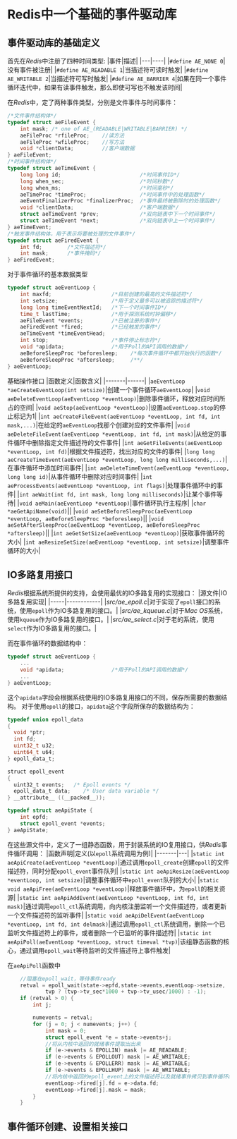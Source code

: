 # Redis中一个基础的事件驱动库

## 事件驱动库的基础定义
首先在*Redis*中注册了四种时间类型:
|事件|描述|
|---|----|
|`#define AE_NONE 0`|没有事件被注册|
|`#define AE_READABLE 1`|当描述符可读时触发|
|`#define AE_WRITABLE 2`|当描述符可写时触发|
|`#define AE_BARRIER 4`|如果在同一个事件循环迭代中，如果有读事件触发，那么即使可写也不触发该时间|

在*Redis*中，定了两种事件类型，分别是文件事件与时间事件：
```c
/*文件事件结构体*/
typedef struct aeFileEvent {
    int mask; /* one of AE_(READABLE|WRITABLE|BARRIER) */
    aeFileProc *rfileProc;    //读方法
    aeFileProc *wfileProc;    //写方法
    void *clientData;         //客户端数据
} aeFileEvent;
/*时间事件结构体*/
typedef struct aeTimeEvent {
    long long id;                         /*时间事件ID*/
    long when_sec;                        /*时间秒数*/
    long when_ms;                         /*时间毫秒*/
    aeTimeProc *timeProc;                 /*时间事件中的处理函数*/
    aeEventFinalizerProc *finalizerProc;  /*事件最终被删除时的处理函数*/
    void *clientData;                     /*客户端数据*/
    struct aeTimeEvent *prev;             /*双向链表中下一个时间事件*/
    struct aeTimeEvent *next;             /*双向链表中上一个时间事件*/
} aeTimeEvent;
/*触发事件结构体，用于表示将要被处理的文件事件*/
typedef struct aeFiredEvent {
    int fd;        /*文件描述符*/
    int mask;      /*事件掩码*/
} aeFiredEvent;
```

对于事件循环的基本数据类型
```c
typedef struct aeEventLoop {
    int maxfd;                   /*目前创建的最高的文件描述符*/
    int setsize;                 /*用于定义最多可以被追踪的描述符*/
    long long timeEventNextId;   /*下一个时间事件ID*/
    time_t lastTime;             /*用于探测系统时钟偏移*/
    aeFileEvent *events;         /*已被注册的事件*/
    aeFiredEvent *fired;         /*已经触发的事件*/
    aeTimeEvent *timeEventHead;
    int stop;                    /*事件停止标志符*/
    void *apidata;               /*用于Poll的API调用的数据*/
    aeBeforeSleepProc *beforesleep;    /*每次事件循环中都开始执行的函数*/
    aeBeforeSleepProc *aftersleep;     /**/
} aeEventLoop;
```

基础操作接口
|函数定义|函数含义|
|-------|------|
|`aeEventLoop *aeCreateEventLoop(int setsize)`|创建一个事件循环`aeEventLoop`|
|`void aeDeleteEventLoop(aeEventLoop *eventLoop)`|删除事件循环，释放对应时间所占的空间|
|`void aeStop(aeEventLoop *eventLoop)`|设置`aeEventLoop.stop`的停止标记为1|
|`int aeCreateFileEvent(aeEventLoop *eventLoop, int fd, int mask,...)`|在给定的`aeEventLoop`找那个创建对应的文件事件|
|`void aeDeleteFileEvent(aeEventLoop *eventLoop, int fd, int mask)`|从给定的事件循环中删除指定文件描述符的文件事件|
|`int aeGetFileEvents(aeEventLoop *eventLoop, int fd)`|根据文件描述符，找出对应的文件的事件|
|`long long aeCreateTimeEvent(aeEventLoop *eventLoop, long long milliseconds,...)`|在事件循环中添加时间事件|
|`int aeDeleteTimeEvent(aeEventLoop *eventLoop, long long id)`|从事件循环中删除对应时间事件|
|`int aeProcessEvents(aeEventLoop *eventLoop, int flags)`|处理事件循环中的事件|
|`int aeWait(int fd, int mask, long long milliseconds)`|让某个事件等待|
|`void aeMain(aeEventLoop *eventLoop)`|事件循环执行主程序|
|`char *aeGetApiName(void)`||
|`void aeSetBeforeSleepProc(aeEventLoop *eventLoop, aeBeforeSleepProc *beforesleep)`||
|`void aeSetAfterSleepProc(aeEventLoop *eventLoop, aeBeforeSleepProc *aftersleep)`||
|`int aeGetSetSize(aeEventLoop *eventLoop)`|获取事件循环的大小|
|`int aeResizeSetSize(aeEventLoop *eventLoop, int setsize)`|调整事件循环的大小|

## IO多路复用接口
*Redis*根据系统所提供的支持，会使用最优的IO多路复用的实现接口：
|源文件|IO多路复用实现|
|-----|------------|
|*src/ae_epoll.c*|对于实现了`epoll`接口的系统，使用`epoll`作为IO多路复用的接口。|
|*src/ae_kqueue.c*|对于*Mac OS*系统，使用`kqueue`作为IO多路复用的接口。|
|*src/ae_select.c*|对于老的系统，使用`select`作为IO多路复用的接口。|

而在事件循环的数据结构中：
```c
typedef struct aeEventLoop {
    ...
    void *apidata;               /*用于Poll的API调用的数据*/
    ...
} aeEventLoop;
```
这个`apidata`字段会根据系统使用的IO多路复用接口的不同，保存所需要的数据结构。
对于使用`epoll`的接口，`apidata`这个字段所保存的数据结构为：
```c
typedef union epoll_data
{
  void *ptr;
  int fd;
  uint32_t u32;
  uint64_t u64;
} epoll_data_t;

struct epoll_event
{
  uint32_t events;   /* Epoll events */
  epoll_data_t data;    /* User data variable */
} __attribute__ ((__packed__));

typedef struct aeApiState {
    int epfd;
    struct epoll_event *events;
} aeApiState;
```
在这些源文件中，定义了一组静态函数，用于封装系统的IO复用接口，供*Redis*事件循环调用：
|函数声明|定义(以`epoll`系统调用为例)|
|-------|---|
|`static int aeApiCreate(aeEventLoop *eventLoop)`|通过调用`epoll_create`创建`epoll`的文件描述符，同时分配`epoll_event`事件队列|
|`static int aeApiResize(aeEventLoop *eventLoop, int setsize)`|调整事件循环中`epoll_event`队列的大小|
|`static void aeApiFree(aeEventLoop *eventLoop)`|释放事件循环中，为`epoll`的相关资源|
|`static int aeApiAddEvent(aeEventLoop *eventLoop, int fd, int mask)`|通过调用`epoll_ctl`系统调用，向内核注册监听一个文件描述符，或者更新一个文件描述符的监听事件|
|`static void aeApiDelEvent(aeEventLoop *eventLoop, int fd, int delmask)`|通过调用`epoll_ctl`系统调用，删除一个已监听文件描述符上的事件，或者删除一个已监听的事件描述符|
|`static int aeApiPoll(aeEventLoop *eventLoop, struct timeval *tvp)`|该组静态函数的核心，通过调用`epoll_wait`等待监听的文件描述符上事件触发|

在`aeApiPoll`函数中
```c
    //阻塞在epoll_wait，等待事件ready
    retval = epoll_wait(state->epfd,state->events,eventLoop->setsize,
            tvp ? (tvp->tv_sec*1000 + tvp->tv_usec/1000) : -1);
    if (retval > 0) {
        int j;

        numevents = retval;
        for (j = 0; j < numevents; j++) {
            int mask = 0;
            struct epoll_event *e = state->events+j;
            //将从内核中返回的就绪事件提取出出来
            if (e->events & EPOLLIN) mask |= AE_READABLE;
            if (e->events & EPOLLOUT) mask |= AE_WRITABLE;
            if (e->events & EPOLLERR) mask |= AE_WRITABLE;
            if (e->events & EPOLLHUP) mask |= AE_WRITABLE;
            //将内核中返回的epoll_event上的文件描述符以及就绪事件拷贝到事件循环aeFiredEvent队列中
            eventLoop->fired[j].fd = e->data.fd;
            eventLoop->fired[j].mask = mask;
        }
    }
```

## 事件循环创建、设置相关接口
